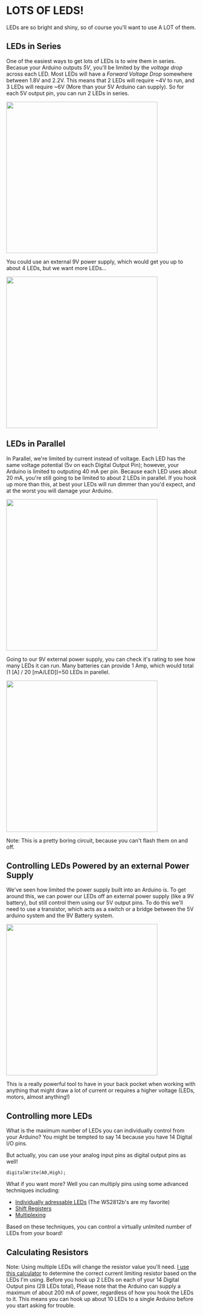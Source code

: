 LOTS OF LEDS!
=============

LEDs are so bright and shiny, so of course you'll want to use A LOT of them. 

LEDs in Series
--------------

One of the easiest ways to get lots of LEDs is to wire them in series. Becasue your Arduino outputs *5V*, you'll be limited by the _voltage drop_ across each LED. Most LEDs will have a _Forward Voltage Drop_ somewhere between 1.8V and 2.2V.  This means that 2 LEDs will require ~4V to run, and 3 LEDs will require ~6V (More than your 5V Arduino can supply). So for each 5V output pin, you can run 2 LEDs in series. 

<img src="https://github.com/mrsoltys/GEEN1400/blob/master/Lots%20of%20LEDs/Series1.png?raw=true" width="400">

You could use an external 9V power supply, which would get you up to about 4 LEDs, but we want more LEDs...

<img src="https://github.com/mrsoltys/GEEN1400/blob/master/Lots%20of%20LEDs/Series2.png?raw=true" width="400">

LEDs in Parallel 
----------------

In Parallel, we're limited by current instead of voltage. Each LED has the same voltage potential (5v on each Digital Output Pin); however, your Arduino is limited to outputing 40 mA per pin. Because each LED uses about 20 mA, you're still going to be limited to about 2 LEDs in parallel. If you hook up more than this, at best your LEDs will run dimmer than you'd expect, and at the worst you will damage your Arduino. 

<img src="https://github.com/mrsoltys/GEEN1400/blob/master/Lots%20of%20LEDs/Parallel%201.png?raw=true" width="400">

Going to our 9V external power supply, you can check it's rating to see how many LEDs it can run. Many batteries can provide 1 Amp, which would total (1 [A] / 20 [mA/LED])=50 LEDs in parellel. 

<img src="https://github.com/mrsoltys/GEEN1400/blob/master/Lots%20of%20LEDs/Parallel2.png?raw=true" width="400">

Note: This is a pretty boring circuit, because you can't flash them on and off. 

Controlling LEDs Powered by an external Power Supply
----------------------------------------------

We've seen how limited the power supply built into an Arduino is. To get around this, we can power our LEDs off an external power supply (like a 9V battery), but still control them using our 5V output pins. To do this we'll need to use a transistor, which acts as a switch or a bridge between the 5V arduino system and the 9V Battery system.

<img src="https://github.com/mrsoltys/GEEN1400/blob/master/Lots%20of%20LEDs/Transistor.png?raw=true" width="400">

This is a really powerful tool to have in your back pocket when working with anything that might draw a lot of current or requires a higher voltage (LEDs, motors, almost anything!)

Controlling more LEDs
---------------------

What is the maximum number of LEDs you can individually control from your Arduino? You might be tempted to say 14 because you have 14 Digital I/O pins.

But actually, you can use your analog input pins as digital output pins as well! 

	digitalWrite(A0,High);

What if you want more?  Well you can multiply pins using some advanced techniques including:
 * [Individually adressable LEDs](https://learn.adafruit.com/adafruit-neopixel-uberguide) (The WS2812b's are my favorite)
 * [Shift Registers](https://bildr.org/2011/02/74hc595/)
 * [Multiplexing](https://appelsiini.net/2011/how-does-led-matrix-work/)



 Based on these techniques, you can control a virtually unlmited number of LEDs from your board!

 Calculating Resistors
 ---------------------

Note: Using multiple LEDs will change the resistor value you'll need. [I use this calculator](http://ledcalc.com/#calc) to determine the correct current limiting resistor based on the LEDs I'm using. Before you hook up 2 LEDs on each of your 14 Digital Output pins (28 LEDs total), Please note that the Arduino can supply a maximum of about 200 mA of power, regardless of how you hook the LEDs to it. This means you can hook up about 10 LEDs to a single Arduino before you start asking for trouble. 